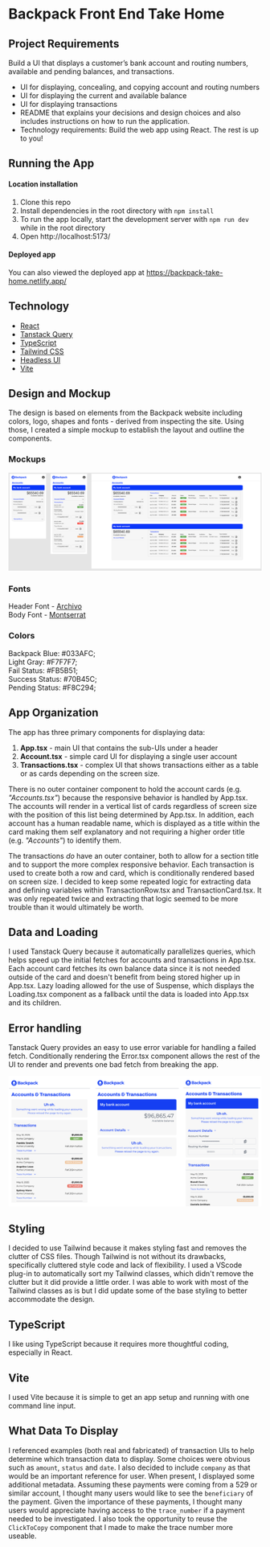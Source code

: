 # Backpack Front End Take Home

## Project Requirements
Build a UI that displays a customer’s bank account and routing
numbers, available and pending balances, and transactions.

* UI for displaying, concealing, and copying account and routing numbers
* UI for displaying the current and available balance
* UI for displaying transactions
* README that explains your decisions and design choices and also includes instructions
on how to run the application.
* Technology requirements: Build the web app using React. The rest is up to you!

## Running the App
#### Location installation
1. Clone this repo
2. Install dependencies in the root directory with `npm install`
3. To run the app locally, start the development server with `npm run dev` while in the root directory
4. Open http://localhost:5173/
#### Deployed app
You can also viewed the deployed app at https://backpack-take-home.netlify.app/


## Technology
* [React](https://tanstack.com/query/latest)<br />
* [Tanstack Query](https://tanstack.com/query/latest)<br />
* [TypeScript](https://www.typescriptlang.org/)<br />
* [Tailwind CSS](https://tailwindcss.com/)<br />
* [Headless UI](https://headlessui.com/)<br />
* [Vite](https://vite.dev/)<br />


## Design and Mockup
The design is based on elements from the Backpack website including colors, logo, shapes and fonts - derived from inspecting the site. Using those, I created a simple mockup to establish the layout and outline the components.

### Mockups
![App mockups](image-3.png)

### Fonts
Header Font - [Archivo](https://fonts.google.com/specimen/Archivo)<br />
Body Font - [Montserrat](https://fonts.google.com/specimen/Montserrat )

### Colors
Backpack Blue: #033AFC;  
Light Gray: #F7F7F7;  
Fail Status: #FB5B51;  
Success Status: #70B45C;  
Pending Status: #F8C294;  

## App Organization
The app has three primary components for displaying data:
1. **App.tsx** - main UI that contains the sub-UIs under a header
2. **Account.tsx** - simple card UI for displaying a single user account
3. **Transactions.tsx** - complex UI that shows transactions either as a table or as cards depending on the screen size.

There is no outer container component to hold the account cards (e.g. *"Accounts.tsx"*) because the responsive behavior is handled by App.tsx. The accounts will render in a vertical list of cards regardless of screen size with the position of this list being determined by App.tsx. In addition, each account has a human readable name, which is displayed as a title within the card making them self explanatory and not requiring a higher order title (e.g. *"Accounts"*) to identify them.

The transactions *do* have an outer container, both to allow for a section title and to support the more complex responsive behavior. Each transaction is used to create both a row and card, which is conditionally rendered based on screen size. I decided to keep some repeated logic for extracting data and defining variables within TransactionRow.tsx and TransactionCard.tsx. It was only repeated twice and extracting that logic seemed to be more trouble than it would ultimately be worth.

## Data and Loading
I used Tanstack Query because it automatically parallelizes queries, which helps speed up the initial fetches for accounts and transactions in App.tsx. Each account card fetches its own balance data since it is not needed outside of the card and doesn't benefit from being stored higher up in App.tsx. Lazy loading allowed for the use of Suspense, which displays the Loading.tsx component as a fallback until the data is loaded into App.tsx and its children.

## Error handling
Tanstack Query provides an easy to use error variable for handling a failed fetch. Conditionally rendering the Error.tsx component allows the rest of the UI to render and prevents one bad fetch from breaking the app.

![Screenshots of the error components in different locations](image-5.png)

## Styling
I decided to use Tailwind because it makes styling fast and removes the clutter of CSS files. Though Tailwind is not without its drawbacks, specifically cluttered style code and lack of flexibility. I used a VScode plug-in to automatically sort my Tailwind classes, which didn't remove the clutter but it did provide a little order. I was able to work with most of the Tailwind classes as is but I did update some of the base styling to better accommodate the design.

## TypeScript
I like using TypeScript because it requires more thoughtful coding, especially in React.

## Vite
I used Vite because it is simple to get an app setup and running with one command line input.

## What Data To Display
I referenced examples (both real and fabricated) of transaction UIs to help determine which transaction data to display. Some choices were obvious such as `amount`, `status` and `date`. I also decided to include `company` as that would be an important reference for user. When present, I displayed some additional metadata. Assuming these payments were coming from a 529 or similar account, I thought many users would like to see the `beneficiary` of the payment. Given the importance of these payments, I thought many users would appreciate having access to the `trace_number` if a payment needed to be investigated. I also took the opportunity to reuse the `ClickToCopy` component that I made to make the trace number more useable.
